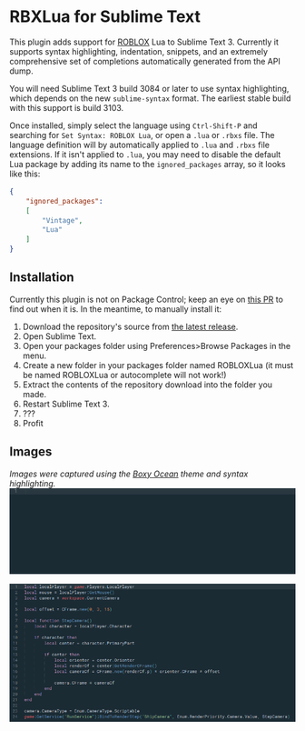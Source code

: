 # RBXLua for Sublime Text

This plugin adds support for [ROBLOX](https://roblox.com) Lua to Sublime Text 3. Currently it supports syntax highlighting, indentation, snippets, and an extremely comprehensive set of completions automatically generated from the API dump.

You will need Sublime Text 3 build 3084 or later to use syntax highlighting, which depends on the new `sublime-syntax` format. The earliest stable build with this support is build 3103.

Once installed, simply select the language using `Ctrl-Shift-P` and searching for `Set Syntax: ROBLOX Lua`, or open a `.lua` or `.rbxs` file. The language definition will by automatically applied to `.lua` and `.rbxs` file extensions. If it isn't applied to `.lua`, you may need to disable the default Lua package by adding its name to the `ignored_packages` array, so it looks like this:

```json
{
	"ignored_packages":
	[
		"Vintage",
		"Lua"
	]
}
```

## Installation
Currently this plugin is not on Package Control; keep an eye on [this PR](https://github.com/wbond/package_control_channel/pull/5781) to find out when it is. In the meantime, to manually install it:

1. Download the repository's source from [the latest release](https://github.com/MemoryPenguin/RBXLua-SublimeText/releases/latest).
2. Open Sublime Text.
3. Open your packages folder using Preferences>Browse Packages in the menu.
4. Create a new folder in your packages folder named ROBLOXLua (it must be named ROBLOXLua or autocomplete will not work!)
5. Extract the contents of the repository download into the folder you made.
6. Restart Sublime Text 3.
7. ???
8. Profit

## Images
*Images were captured using the [Boxy Ocean](https://packagecontrol.io/packages/Boxy%20Theme) theme and syntax highlighting.*
![Demo 1](images/demo-1.gif)

![Demo 2](images/demo-2.png)